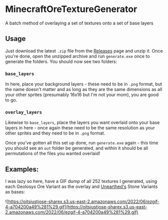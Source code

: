 # MinecraftOreTextureGenerator

A batch method of overlaying a set of textures onto a set of base layers

## Usage

Just download the latest `.zip` file from the [Releases](https://github.com/oitsjustjose/MinecraftOreTextureGenerator/releases/latest) page and unzip it. Once you're done, open the unzipped archive and run `generate.exe` once to generate the folders. You should now see two folders:

### `base_layers`

In here, place your background layers - these need to be in `.png` format, but the name doesn't matter and as long as they are the same dimensions as all your other sprites (presumably 16x16 but I'm not your mom), you are good to go.

### `overlay_layers`

Likewise to `base_layers`, place the layers you want overlaid onto your base layers in here - once again these need to be the same resolution as your other sprites and they need to be in `.png` format.

Once you've gotten all this set up done, run `generate.exe` again - this time you should see an `out` folder be generated, and within it should be all permutations of the files you wanted overlaid!

## Examples:

I was lazy so here, have a GIF dump of all 252 textures I generated, using each Geolosys Ore Variant as the overlay and [Unearthed's](https://www.curseforge.com/minecraft/mc-mods/unearthed) Stone Variants as bases:

![https://oitsjustjose-sharex.s3.us-east-2.amazonaws.com/2022/06/ezgif-4-a704200a49%281%29.gif](https://oitsjustjose-sharex.s3.us-east-2.amazonaws.com/2022/06/ezgif-4-a704200a49%281%29.gif)
